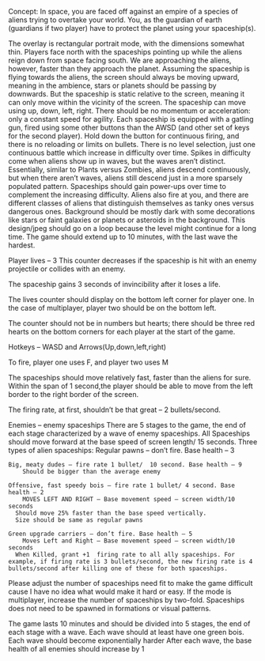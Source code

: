 Concept:
In space, you are faced off against an empire of a species of aliens trying to overtake your world. You, as the guardian of earth (guardians if two player) have to protect the planet using your spaceship(s).

The overlay is rectangular portrait mode, with the dimensions somewhat thin. Players face north with the spaceships pointing up while the aliens reign down from space facing south.
	We are approaching the aliens, however, faster than they approach the planet. Assuming the spaceship is flying towards the aliens, the screen should always be moving upward, meaning in the ambience, stars or planets should be passing by downwards. But the spaceship is static relative to the screen, meaning it can only move within the vicinity of the screen. The spaceship can move using up, down, left, right. There should be no momentum or acceleration: only a constant speed for agility.
	Each spaceship is equipped with a gatling gun, fired using some other buttons than the AWSD (and other set of keys for the second player). Hold down the button for continuous firing, and there is no reloading or limits on bullets.
	There is no level selection, just one continuous battle which increase in difficulty over time. Spikes in difficulty come when aliens show up in waves, but the waves aren’t distinct. Essentially, similar to Plants versus Zombies, aliens descend continuously, but when there aren’t waves, aliens still descend just in a more sparsely populated pattern.
	 Spaceships should gain power-ups over time to complement the increasing difficulty.
	Aliens also fire at you, and there are different classes of aliens that distinguish themselves as tanky ones versus dangerous ones.
  Background should be mostly dark with some decorations like stars or faint galaxies or planets or asteroids in the background. This design/jpeg should go on a loop because the level might continue for a long time. The game should extend up to 10 minutes, with the last wave the hardest.


Player lives – 3
	This counter decreases if the spaceship is hit with an enemy projectile or collides with an enemy.

  The spaceship gains 3 seconds of invincibility after it loses a life.

  The lives counter should display on the bottom left corner for player one. In the case of multiplayer, player two should be on the bottom left.

  The counter should not be in numbers but hearts; there should be three red hearts on the bottom corners for each player at the start of the game.

Hotkeys – WASD and Arrows(Up,down,left,right)

  To fire, player one uses F, and player two uses M

  The spaceships should move relatively fast, faster than the aliens for sure. Within the span of 1 second,the player should be able to move from the left border to the right border of the screen.

  The firing rate, at first, shouldn’t be that great – 2 bullets/second.

Enemies – enemy spaceships
	There are 5 stages to the game, the end of each stage characterized by a wave of enemy spaceships.
	All Spaceships should move forward at the base speed of screen length/ 15 seconds.
	Three types of alien spaceships:
		Regular pawns – don’t fire. Base health – 3

    Big, meaty dudes – fire rate 1 bullet/  10 second. Base health – 9
    	Should be bigger than the average enemy

    Offensive, fast speedy bois – fire rate 1 bullet/ 4 second. Base health – 2
    	MOVES LEFT AND RIGHT – Base movement speed – screen width/10 seconds
      Should move 25% faster than the base speed vertically.
      Size should be same as regular pawns

    Green upgrade carriers – don’t fire. Base health – 5
    	Moves Left and Right – Base movement speed – screen width/10 seconds
      When Killed, grant +1  firing rate to all ally spaceships. For example, if firing rate is 3 bullets/second, the new firing rate is 4 bullets/second after killing one of these for both spaceships.

Please adjust the number of spaceships need fit to make the game difficult cause I have no idea what would make it hard or easy.
If the mode is multiplayer, increase the number of spaceships by two-fold.
Spaceships does not need to be spawned in formations or visual patterns.

The game lasts 10 minutes and should be divided into 5 stages, the end of each stage with a wave.
Each wave should at least have one green bois.
Each wave should become exponentially harder
After each wave, the base health of all enemies should increase by 1
